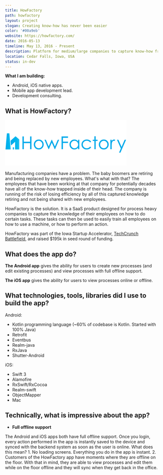 ```yaml
---
title: HowFactory
path: howfactory
layout: project
slogan: Creating know-how has never been easier
color: '#00a9eb'
website: https://howfactory.com/
date: 2016-05-13
timeline: May 13, 2016 - Present
description: Platform for medium/large companies to capture know-how from current employees to train new employees. Offline-first Android/iPhone app to view and edit your company's know-how documentation.
location: Cedar Falls, Iowa, USA
status: in-dev
---
```

**What I am building:**

* Android, iOS native apps.
* Mobile app development lead.
* Development consulting.

## What is HowFactory?

![How factory logo](/img/freelance/howfactory/logo.png)

Manufacturing companies have a problem. The baby boomers are retiring and being replaced by new employees. What's what with that? The employees that have been working at that company for potentially decades have all of the know-how trapped inside of their head. The company is running of the risk of losing efficiency by all of this captured knowledge retiring and not being shared with new employees.

HowFactory is the solution. It is a SaaS product designed for process heavy companies to capture the knowledge of their employees on how to do certain tasks. These tasks can then be used to easily train all employees on how to use a machine, or how to perform an action.

HowFactory was part of the Iowa Startup Accelerator, [TechCrunch Battlefield](https://techcrunch.com/2015/05/04/howfactory-debuts-a-better-way-to-create-employee-training-and-instruction-manuals/), and raised $195k in seed round of funding.

## What does the app do?

**The Android app** gives the ability for users to create new processes (and edit existing processes) and view processes with full offline support.

**The iOS app** gives the ability for users to view processes online or offline.

## What technologies, tools, libraries did I use to build the app?

Android:

* Kotlin programming language (~60% of codebase is Kotlin. Started with 100% Java)
* Retrofit
* Eventbus
* Realm-java
* RxJava
* Shutter-Android

iOS:

* Swift 3
* Alamofire
* RxSwift/RxCocoa
* Realm-swift
* ObjectMapper
* Mac

## Technically, what is impressive about the app?

* **Full offline support**

The Android and iOS apps both have full offline support. Once you login, every action performed in the app is instantly saved to the device and synced with the backend system as soon as the user is online. What does this mean? 1. No loading screens. Everything you do in the app is instant. 2. Customers of the HowFactory app have moments where they are offline on the floor. With that in mind, they are able to view processes and edit them while on the floor offline and they will sync when they get back in the office.
